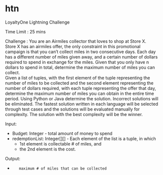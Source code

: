 # htn
LoyaltyOne Lightning Challenge

Time Limit : 25 mins

Challenge :
You are an Airmiles collector that loves to shop at Store X.  
Store X has an airmiles offer, the only constraint in this promotional campaign is that you can’t collect miles in two consecutive days.  Each day has a different number of miles given away, and a certain number of dollars required to spend in exchange for the miles. Given that you only have n dollars to spend in total, determine the maximum number of miles you can collect.  
Given a list of tuples, with the first element of the tuple representing the number of miles to be collected and the second element representing the number of dollars required, with each tuple representing the offer that day, determine the maximum number of miles you can obtain in the entire time period. 
Using Python or Java determine the solution. Incorrect solutions will be eliminated. The fastest solution written in each language will be selected through test cases and the solutions will be evaluated manually for complexity. The solution with the best complexity will be the winner.


Input: 
- Budget: Integer - total amount of money to spend
- redemptionList: Integer[][]  - Each element of the list is a tuple, in which
    -   1st element is collectable # of miles, and
    -   the 2nd element is the cost.

Output:
-        maximum # of miles that can be collected
